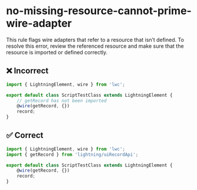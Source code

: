 # no-missing-resource-cannot-prime-wire-adapter

This rule flags wire adapters that refer to a resource that isn’t defined. To resolve this error, review the referenced resource and make sure that the resource is imported or defined correctly. 

## ❌ Incorrect

```javascript
import { LightningElement, wire } from 'lwc';

export default class ScriptTestClass extends LightningElement {
    // getRecord has not been imported
    @wire(getRecord, {})
    record;
}
```

## ✅ Correct

```javascript
import { LightningElement, wire } from 'lwc';
import { getRecord } from 'lightning/uiRecordApi';

export default class ScriptTestClass extends LightningElement {
    @wire(getRecord, {})
    record;
}
```